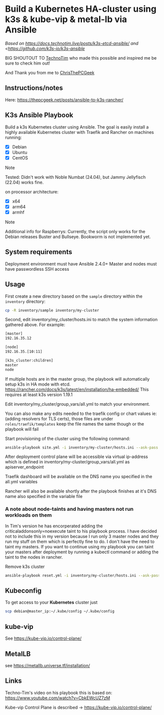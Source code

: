 # Build a Kubernetes HA-cluster using k3s & kube-vip & metal-lb via Ansible

*Based on <https://docs.technotim.live/posts/k3s-etcd-ansible/> and <https://github.com/k3s-io/k3s-ansible*

BIG SHOUTOUT TO [TechnoTim](https://github.com/timothystewart6) who made this possible and inspired me be sure to check him out!

And Thank you from me to [ChrisThePCGeek](https://github.com/ChrisThePCGeek)

## Instructions/notes

Here: <https://thepcgeek.net/posts/ansible-to-k3s-rancher/>

## K3s Ansible Playbook

Build a k3s Kubernetes cluster using Ansible. The goal is easily install a highly available Kubernetes cluster with Traefik and Rancher on machines running:

- [X] Debian
- [X] Ubuntu 
- [X] CentOS

> [!NOTE]
> Tested: Didn't work with Noble Numbat (24.04), but Jammy Jellyfisch (22.04) works fine.

on processor architecture:

- [X] x64
- [X] arm64
- [X] armhf

> [!NOTE]
> Additional info for Raspberrys:
> Currently, the script only works for the Debian releases Buster and Bullseye.
> Bookworm is not implemented yet.

## System requirements

Deployment environment must have Ansible 2.4.0+
Master and nodes must have passwordless SSH access

## Usage

First create a new directory based on the `sample` directory within the `inventory` directory:

```bash
cp -R inventory/sample inventory/my-cluster
```

Second, edit inventory/my_cluster/hosts.ini to match the system information gathered above. For example:

```bash
[master]
192.16.35.12

[node]
192.16.35.[10:11]

[k3s_cluster:children]
master
node
```

If multiple hosts are in the master group, the playbook will automatically setup k3s in HA mode with etcd.
https://rancher.com/docs/k3s/latest/en/installation/ha-embedded/
This requires at least k3s version 1.19.1

Edit inventory/my_cluster/group_vars/all.yml to match your environment.

You can also make any edits needed to the traefik config or chart values ie:(adding resolvers for TLS certs), those files are under `roles/traefik/templates` keep the file names the same though or the playbook will fail

Start provisioning of the cluster using the following command:

```bash
ansible-playbook site.yml -i inventory/my-cluster/hosts.ini --ask-pass --ask-become-pass
```

After deployment control plane will be accessible via virtual ip-address which is defined in inventory/my-cluster/group_vars/all.yml as apiserver_endpoint

Traefik dashboard will be available on the DNS name you specified in the all.yml variables

Rancher will also be available shortly after the playbook finishes at it's DNS name also specified in the variable file

### A note about node-taints and having masters not run workloads on them

In Tim's version he has encorperated adding the criticaladdonsonly=noexecute taint to his playbook process.  I have decided not to include this in my version because I run only 3 master nodes and they run my stuff on them which is perfectly fine to do. I don't have the need to taint my masters.  If you want to continue using my playbook you can taint your masters after deployment by running a kubectl command or adding the taint to the nodes in rancher.


Remove k3s cluster

```bash
ansible-playbook reset.yml -i inventory/my-cluster/hosts.ini --ask-pass --ask-become-pass
```

## Kubeconfig

To get access to your **Kubernetes** cluster just

```bash
scp debian@master_ip:~/.kube/config ~/.kube/config
```

## kube-vip

See <https://kube-vip.io/control-plane/>

## MetalLB

see <https://metallb.universe.tf/installation/>

## Links

Techno-Tim's video on his playbook this is based on: <https://www.youtube.com/watch?v=CbkEWcUZ7zM>

Kube-vip Control Plane is described -> <https://kube-vip.io/control-plane/>
